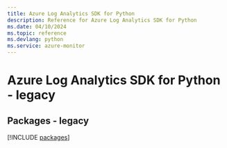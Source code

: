 ```yaml
---
title: Azure Log Analytics SDK for Python
description: Reference for Azure Log Analytics SDK for Python
ms.date: 04/10/2024
ms.topic: reference
ms.devlang: python
ms.service: azure-monitor
---
```

# Azure Log Analytics SDK for Python - legacy
## Packages - legacy
[!INCLUDE [packages](log-analytics-index.md)]